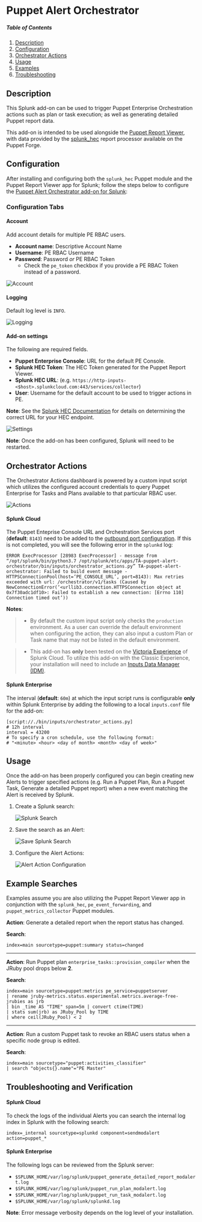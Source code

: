 # Puppet Alert Orchestrator

##### Table of Contents

1. [Description](#description)
2. [Configuration](#configuration)
3. [Orchestrator Actions](#orchestrator-actions)
4. [Usage](#usage)
5. [Examples](#example-searches)
6. [Troubleshooting](#troubleshooting-and-verification)

## Description

This Splunk add-on can be used to trigger Puppet Enterprise Orchestration actions such as plan or task execution; as well as generating detailed Puppet report data.

This add-on is intended to be used alongside the [Puppet Report Viewer](https://splunkbase.splunk.com/app/4413/), with data provided by the [splunk_hec](https://forge.puppet.com/puppetlabs/splunk_hec) report processor available on the Puppet Forge.

## Configuration

After installing and configuring both the `splunk_hec` Puppet module and the Puppet Report Viewer app for Splunk; follow the steps below to configure the [Puppet Alert Orchestrator add-on for Splunk](https://splunkbase.splunk.com/app/4928/):

### Configuration Tabs

#### Account

Add account details for multiple PE RBAC users.

  * **Account name**: Descriptive Account Name
  * **Username**: PE RBAC Username
  * **Password**: Password _or_ PE RBAC Token
    * Check the `pe_token` checkbox if you provide a PE RBAC Token instead of a password. 

![Account](TA-puppet-alert-orchestrator/readme/img/account_config.png)

#### Logging

Default log level is `INFO`.

![Logging](TA-puppet-alert-orchestrator/readme/img/logging_config.png)

#### Add-on settings

The following are required fields.

  * **Puppet Enterprise Console**: URL for the default PE Console.
  * **Splunk HEC Token**: The HEC Token generated for the Puppet Report Viewer.
  * **Splunk HEC URL**: (e.g. `https://http-inputs-<$host>.splunkcloud.com:443/services/collector`)
  * **User**: Username for the default account to be used to trigger actions in PE.

**Note**: See the [Splunk HEC Documentation](https://docs.splunk.com/Documentation/Splunk/latest/Data/UsetheHTTPEventCollector) for details on determining the correct URL for your HEC endpoint. 
	
![Settings](TA-puppet-alert-orchestrator/readme/img/settings_config.png)

**Note**: Once the add-on has been configured, Splunk will need to be restarted.

## Orchestrator Actions

The Orchestrator Actions dashboard is powered by a custom input script which utilizes the configured account credentials to query Puppet Enterprise for Tasks and Plans available to that particular RBAC user.

![Actions](TA-puppet-alert-orchestrator/readme/img/orchestrator_actions.png)

#### Splunk Cloud

The Puppet Enteprise Console URL and Orchestration Services port (**default**: `8143`) need to be added to the [outbound port configuration](https://docs.splunk.com/Documentation/SplunkCloud/latest/Config/ConfigureOutboundPorts). If this is not completed, you will see the following error in the `splunkd` log:

```
ERROR ExecProcessor [28983 ExecProcessor] - message from “/opt/splunk/bin/python3.7 /opt/splunk/etc/apps/TA-puppet-alert-orchestrator/bin/inputs/orchestrator_actions.py” TA-puppet-alert-orchestrator: Failed to build event message - HTTPSConnectionPool(host=‘PE_CONSOLE_URL’, port=8143): Max retries exceeded with url: /orchestrator/v1/tasks (Caused by NewConnectionError(‘<urllib3.connection.HTTPSConnection object at 0x7f30adc1df10>: Failed to establish a new connection: [Errno 110] Connection timed out’))
```

**Notes**:

> * By default the custom input script only checks the `production` environment. As a user can override the default environment when configuring the action, they can also input a custom Plan or Task name that may not be listed in the default environment.

> * This add-on has **only** been tested on the [Victoria Experience](https://docs.splunk.com/Documentation/SplunkCloud/latest/Admin/Experience) of Splunk Cloud. To utilize this add-on with the Classic Experience, your installation will need to include an [Inputs Data Manager (IDM)](https://docs.splunk.com/Documentation/SplunkCloud/latest/Admin/Intro#Splunk_Cloud_Platform_features).

#### Splunk Enterprise

The interval (**default**: `60m`) at which the input script runs is configurable **only** within Splunk Enterprise by adding the following to a local `inputs.conf` file for the add-on:

```
[script://./bin/inputs/orchestrator_actions.py]
# 12h interval
interval = 43200
# To specify a cron schedule, use the following format:
# "<minute> <hour> <day of month> <month> <day of week>"
```

## Usage

Once the add-on has been properly configured you can begin creating new Alerts to trigger specified actions (e.g. Run a Puppet Plan, Run a Puppet Task, Generate a detailed Puppet report) when a new event matching the Alert is received by Splunk.

1. Create a Splunk search:

	![Splunk Search](TA-puppet-alert-orchestrator/readme/img/splunk_search.png)
	
2. Save the search as an Alert:

	![Save Splunk Search](TA-puppet-alert-orchestrator/readme/img/save_as_alert.png)

3. Configure the Alert Actions:

	![Alert Action Configuration](TA-puppet-alert-orchestrator/readme/img/alert_options.png)
	
## Example Searches

Examples assume you are also utilizing the Puppet Report Viewer app in conjunction with the `splunk_hec`, `pe_event_forwarding`, and `puppet_metrics_collector` Puppet modules.

**Action**: Generate a detailed report when the report status has changed.

**Search**:

```
index=main sourcetype=puppet:summary status=changed
```

---

**Action**: Run Puppet plan `enterprise_tasks::provision_compiler` when the JRuby pool drops below **2**.

**Search**:

```
index=main sourcetype=puppet:metrics pe_service=puppetserver
| rename jruby-metrics.status.experimental.metrics.average-free-jrubies as jrb
| bin _time AS "TIME" span=5m | convert ctime(TIME)
| stats sum(jrb) as JRuby_Pool by TIME
| where ceil(JRuby_Pool) < 2
```

---

**Action**: Run a custom Puppet task to revoke an RBAC users status when a specific node group is edited.

**Search**:

```
index=main sourcetype="puppet:activities_classifier"
| search "objects{}.name"="PE Master"
```

## Troubleshooting and Verification

#### Splunk Cloud

To check the logs of the individual Alerts you can search the internal log index in Splunk with the following search:

```
index=_internal sourcetype=splunkd component=sendmodalert action=puppet_*
```

#### Splunk Enterprise

The following logs can be reviewed from the Splunk server:

  * `$SPLUNK_HOME/var/log/splunk/puppet_generate_detailed_report_modalert.log`
  * `$SPLUNK_HOME/var/log/splunk/puppet_run_plan_modalert.log`
  * `$SPLUNK_HOME/var/log/splunk/puppet_run_task_modalert.log`
  * `$SPLUNK_HOME/var/log/splunk/splunkd.log`

**Note**: Error message verbosity depends on the log level of your installation.
